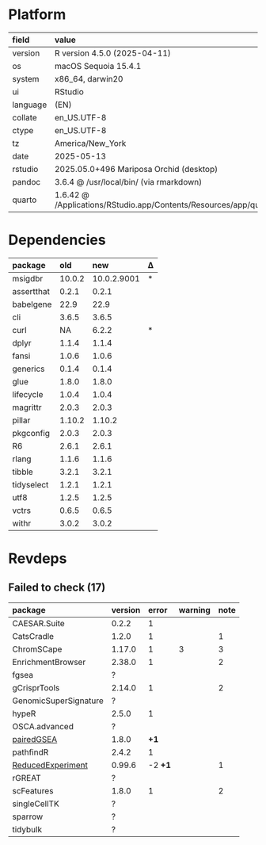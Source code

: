 # Platform

|field    |value                                                                       |
|:--------|:---------------------------------------------------------------------------|
|version  |R version 4.5.0 (2025-04-11)                                                |
|os       |macOS Sequoia 15.4.1                                                        |
|system   |x86_64, darwin20                                                            |
|ui       |RStudio                                                                     |
|language |(EN)                                                                        |
|collate  |en_US.UTF-8                                                                 |
|ctype    |en_US.UTF-8                                                                 |
|tz       |America/New_York                                                            |
|date     |2025-05-13                                                                  |
|rstudio  |2025.05.0+496 Mariposa Orchid (desktop)                                     |
|pandoc   |3.6.4 @ /usr/local/bin/ (via rmarkdown)                                     |
|quarto   |1.6.42 @ /Applications/RStudio.app/Contents/Resources/app/quarto/bin/quarto |

# Dependencies

|package    |old    |new         |Δ  |
|:----------|:------|:-----------|:--|
|msigdbr    |10.0.2 |10.0.2.9001 |*  |
|assertthat |0.2.1  |0.2.1       |   |
|babelgene  |22.9   |22.9        |   |
|cli        |3.6.5  |3.6.5       |   |
|curl       |NA     |6.2.2       |*  |
|dplyr      |1.1.4  |1.1.4       |   |
|fansi      |1.0.6  |1.0.6       |   |
|generics   |0.1.4  |0.1.4       |   |
|glue       |1.8.0  |1.8.0       |   |
|lifecycle  |1.0.4  |1.0.4       |   |
|magrittr   |2.0.3  |2.0.3       |   |
|pillar     |1.10.2 |1.10.2      |   |
|pkgconfig  |2.0.3  |2.0.3       |   |
|R6         |2.6.1  |2.6.1       |   |
|rlang      |1.1.6  |1.1.6       |   |
|tibble     |3.2.1  |3.2.1       |   |
|tidyselect |1.2.1  |1.2.1       |   |
|utf8       |1.2.5  |1.2.5       |   |
|vctrs      |0.6.5  |0.6.5       |   |
|withr      |3.0.2  |3.0.2       |   |

# Revdeps

## Failed to check (17)

|package               |version |error     |warning |note |
|:---------------------|:-------|:---------|:-------|:----|
|CAESAR.Suite          |0.2.2   |1         |        |     |
|CatsCradle            |1.2.0   |1         |        |1    |
|ChromSCape            |1.17.0  |1         |3       |3    |
|EnrichmentBrowser     |2.38.0  |1         |        |2    |
|fgsea                 |?       |          |        |     |
|gCrisprTools          |2.14.0  |1         |        |2    |
|GenomicSuperSignature |?       |          |        |     |
|hypeR                 |2.5.0   |1         |        |     |
|OSCA.advanced         |?       |          |        |     |
|[pairedGSEA](failures.md#pairedgsea)|1.8.0   |__+1__    |        |     |
|pathfindR             |2.4.2   |1         |        |     |
|[ReducedExperiment](failures.md#reducedexperiment)|0.99.6  |-2 __+1__ |        |1    |
|rGREAT                |?       |          |        |     |
|scFeatures            |1.8.0   |1         |        |2    |
|singleCellTK          |?       |          |        |     |
|sparrow               |?       |          |        |     |
|tidybulk              |?       |          |        |     |

